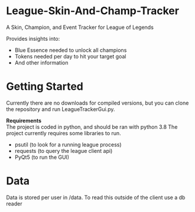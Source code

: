 # League-Skin-And-Champ-Tracker
A Skin, Champion, and Event Tracker for League of Legends

Provides insights into:
- Blue Essence needed to unlock all champions
- Tokens needed per day to hit your target goal
- And other information

# Getting Started
Currently there are no downloads for compiled versions, but you can clone the repository and run LeagueTrackerGui.py.

<strong>Requirements</strong><br/>
The project is coded in python, and should be ran with python 3.8
The project currently requires some libraries to run.
- psutil (to look for a running league process)
- requests (to query the league client api)
- PyQt5 (to run the GUI)

# Data
Data is stored per user in /data. To read this outside of the client use a db reader
